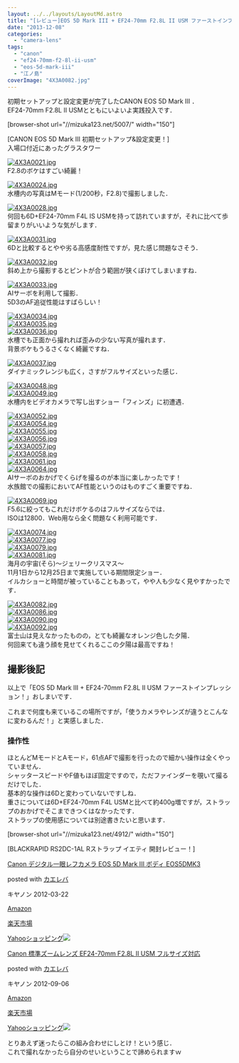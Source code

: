 ```yaml
---
layout: ../../layouts/LayoutMd.astro
title: "[レビュー]EOS 5D Mark III + EF24-70mm F2.8L II USM ファーストインプレッション！"
date: "2013-12-08"
categories: 
  - "camera-lens"
tags: 
  - "canon"
  - "ef24-70mm-f2-8l-ii-usm"
  - "eos-5d-mark-iii"
  - "江ノ島"
coverImage: "4X3A0082.jpg"
---
```


初期セットアップと設定変更が完了したCANON EOS 5D Mark III ．  
EF24-70mm F2.8L II USMとともにいよいよ実践投入です．

\[browser-shot url="//mizuka123.net/5007/" width="150"\]

[CANON EOS 5D Mark III 初期セットアップ&設定変更！]  
入場口付近にあったグラスタワー

[![4X3A0021.jpg](/archive/images/11262308964_5ee5f90c82_b.jpg)](http://www.flickr.com/photos/67522130@N08/11262308964/ "4X3A0021.jpg")  
F2.8のボケはすごい綺麗！

[![4X3A0024.jpg](/archive/images/11262314944_2ffefc5d3c_b.jpg)](http://www.flickr.com/photos/67522130@N08/11262314944/ "4X3A0024.jpg")  
水槽内の写真はMモード(1/200秒，F2.8)で撮影しました．

[![4X3A0028.jpg](/archive/images/11262281175_f8f3b246a3_b.jpg)](http://www.flickr.com/photos/67522130@N08/11262281175/ "4X3A0028.jpg")  
何回も6D+EF24-70mm F4L IS USMを持って訪れていますが，それに比べて歩留まりがいいような気がします．

[![4X3A0031.jpg](/archive/images/11262290485_f27e2266b0_b.jpg)](http://www.flickr.com/photos/67522130@N08/11262290485/ "4X3A0031.jpg")  
6Dと比較するとやや劣る高感度耐性ですが，見た感じ問題なさそう．

[![4X3A0032.jpg](/archive/images/11262339894_8c656df553_b.jpg)](http://www.flickr.com/photos/67522130@N08/11262339894/ "4X3A0032.jpg")  
斜め上から撮影するとピントが合う範囲が狭くぼけてしまいますね．

[![4X3A0033.jpg](/archive/images/11262297765_fc3e3d2671_b.jpg)](http://www.flickr.com/photos/67522130@N08/11262297765/ "4X3A0033.jpg")  
AIサーボを利用して撮影．  
5D3のAF追従性能はすばらしい！

[![4X3A0034.jpg](/archive/images/11262334186_d95e6aab9a_b.jpg)](http://www.flickr.com/photos/67522130@N08/11262334186/ "4X3A0034.jpg")  
[![4X3A0035.jpg](/archive/images/11262352134_8d2b8cb567_b.jpg)](http://www.flickr.com/photos/67522130@N08/11262352134/ "4X3A0035.jpg")  
[![4X3A0036.jpg](/archive/images/11262359054_46a4660494_b.jpg)](http://www.flickr.com/photos/67522130@N08/11262359054/ "4X3A0036.jpg")  
水槽でも正面から撮れれば歪みの少ない写真が撮れます．  
背景ボケもうるさくなく綺麗ですね．

[![4X3A0037.jpg](/archive/images/11262409843_6427d02dd3_b.jpg)](http://www.flickr.com/photos/67522130@N08/11262409843/ "4X3A0037.jpg")  
ダイナミックレンジも広く，さすがフルサイズといった感じ．

[![4X3A0048.jpg](/archive/images/11262331275_7ced59b8fd_b.jpg)](http://www.flickr.com/photos/67522130@N08/11262331275/ "4X3A0048.jpg")  
[![4X3A0049.jpg](/archive/images/11262336595_3c98cd356a_b.jpg)](http://www.flickr.com/photos/67522130@N08/11262336595/ "4X3A0049.jpg")  
水槽内をビデオカメラで写し出すショー「フィンズ」に初遭遇．

[![4X3A0052.jpg](/archive/images/11262348865_577a8b24b8_b.jpg)](http://www.flickr.com/photos/67522130@N08/11262348865/ "4X3A0052.jpg")  
[![4X3A0054.jpg](/archive/images/11262450443_2c4a7f576e_b.jpg)](http://www.flickr.com/photos/67522130@N08/11262450443/ "4X3A0054.jpg")  
[![4X3A0055.jpg](/archive/images/11262413284_2d94503532_b.jpg)](http://www.flickr.com/photos/67522130@N08/11262413284/ "4X3A0055.jpg")  
[![4X3A0056.jpg](/archive/images/11262403966_4f3dff45db_b.jpg)](http://www.flickr.com/photos/67522130@N08/11262403966/ "4X3A0056.jpg")  
[![4X3A0057.jpg](/archive/images/11262463883_0d20c28df1_b.jpg)](http://www.flickr.com/photos/67522130@N08/11262463883/ "4X3A0057.jpg")  
[![4X3A0058.jpg](/archive/images/11262425164_6d1c322057_b.jpg)](http://www.flickr.com/photos/67522130@N08/11262425164/ "4X3A0058.jpg")  
[![4X3A0061.jpg](/archive/images/11262470263_aafc07f2ec_b.jpg)](http://www.flickr.com/photos/67522130@N08/11262470263/ "4X3A0061.jpg")  
[![4X3A0064.jpg](/archive/images/11262434744_e092fb1e8b_b.jpg)](http://www.flickr.com/photos/67522130@N08/11262434744/ "4X3A0064.jpg")  
AIサーボのおかげでくらげを撮るのが本当に楽しかったです！  
水族館での撮影においてAF性能というのはものすごく重要ですね．

[![4X3A0069.jpg](/archive/images/11262479753_4c171a1165_b.jpg)](http://www.flickr.com/photos/67522130@N08/11262479753/ "4X3A0069.jpg")  
F5.6に絞ってもこれだけボケるのはフルサイズならでは．  
ISOは12800．Web用なら全く問題なく利用可能です．

[![4X3A0074.jpg](/archive/images/11262487153_f87ff9c3d9_b.jpg)](http://www.flickr.com/photos/67522130@N08/11262487153/ "4X3A0074.jpg")  
[![4X3A0077.jpg](/archive/images/11262449884_3ee9ddb62e_b.jpg)](http://www.flickr.com/photos/67522130@N08/11262449884/ "4X3A0077.jpg")  
[![4X3A0079.jpg](/archive/images/11262495503_575cf24c0d_b.jpg)](http://www.flickr.com/photos/67522130@N08/11262495503/ "4X3A0079.jpg")  
[![4X3A0081.jpg](/archive/images/11262411475_158b904e4d_b.jpg)](http://www.flickr.com/photos/67522130@N08/11262411475/ "4X3A0081.jpg")  
海月の宇宙(そら)～ジェリークリスマス～  
11月1日から12月25日まで実施している期間限定ショー．  
イルカショーと時間が被っていることもあって，やや人も少なく見やすかったです．

[![4X3A0082.jpg](/archive/images/11262501783_b75efe5c5a_b.jpg)](http://www.flickr.com/photos/67522130@N08/11262501783/ "4X3A0082.jpg")  
[![4X3A0086.jpg](/archive/images/11262503933_8fde407fb0_b.jpg)](http://www.flickr.com/photos/67522130@N08/11262503933/ "4X3A0086.jpg")  
[![4X3A0090.jpg](/archive/images/11262506673_cfd8e744c9_b.jpg)](http://www.flickr.com/photos/67522130@N08/11262506673/ "4X3A0090.jpg")  
[![4X3A0092.jpg](/archive/images/11262470004_e01beb53fb_b.jpg)](http://www.flickr.com/photos/67522130@N08/11262470004/ "4X3A0092.jpg")  
富士山は見えなかったものの，とても綺麗なオレンジ色した夕陽．  
何回来ても違う顔を見せてくれるここの夕陽は最高ですね！

## 撮影後記

以上で「EOS 5D Mark III + EF24-70mm F2.8L II USM ファーストインプレッション！」おしまいです．

これまで何度も来ているこの場所ですが，「使うカメラやレンズが違うとこんなに変わるんだ！」と実感しました．

### 操作性

ほとんどMモードとAモード，61点AFで撮影を行ったので細かい操作は全くやっていません．  
シャッタースピードやF値もほぼ固定ですので，ただファインダーを覗いて撮るだけでした．  
基本的な操作は6Dと変わっていないですしね．  
重さについては6D+EF24-70mm F4L USMと比べて約400g増ですが，ストラップのおかげでそこまできつくはなかったです．  
ストラップの使用感については別途書きたいと思います．

\[browser-shot url="//mizuka123.net/4912/" width="150"\]

[BLACKRAPID RS2DC-1AL Rストラップ イエティ 開封レビュー！]

[Canon デジタル一眼レフカメラ EOS 5D Mark III ボディ EOS5DMK3](https://www.amazon.co.jp/exec/obidos/ASIN/B007G3SSP8/mizuka123-22/ref=nosim/)

posted with [カエレバ](http://kaereba.com)

キヤノン 2012-03-22

[Amazon](http://www.amazon.co.jp/gp/search?keywords=EOS5DMK3&__mk_ja_JP=%83J%83%5E%83J%83i&tag=mizuka123-22 "アマゾン")

[楽天市場](http://hb.afl.rakuten.co.jp/hgc/032b53ee.4b34c5ee.0f4a541e.f440145e/?pc=http%3A%2F%2Fsearch.rakuten.co.jp%2Fsearch%2Fmall%2FEOS5DMK3%2F-%2Ff.1-p.1-s.1-sf.0-st.A-v.2%3Fx%3D0%26scid%3Daf_ich_link_urltxt%26m%3Dhttp%3A%2F%2Fm.rakuten.co.jp%2F "楽天市場")

[Yahooショッピング![](/archive/images/41v2-EEbHqL._SL160_.jpg)](//ck.jp.ap.valuecommerce.com/servlet/referral?sid=3066752&pid=881990642&vc_url=http%3A%2F%2Fshopping.search.yahoo.co.jp%2Fsearch%3FuIv%3Don%26ei%3DUTF-8%26tab_ex%3Dcommerce%26slider%3D0%26va%3DEOS5DMK3 "Yahooショッピング")

[Canon 標準ズームレンズ EF24-70mm F2.8L II USM フルサイズ対応](https://www.amazon.co.jp/exec/obidos/ASIN/B0076FS09A/mizuka123-22/ref=nosim/)

posted with [カエレバ](http://kaereba.com)

キヤノン 2012-09-06

[Amazon](http://www.amazon.co.jp/gp/search?keywords=EF24-70mm%20F2.8L&__mk_ja_JP=%83J%83%5E%83J%83i&tag=mizuka123-22 "アマゾン")

[楽天市場](http://hb.afl.rakuten.co.jp/hgc/032b53ee.4b34c5ee.0f4a541e.f440145e/?pc=http%3A%2F%2Fsearch.rakuten.co.jp%2Fsearch%2Fmall%2FEF24-70mm%2520F2.8L%2F-%2Ff.1-p.1-s.1-sf.0-st.A-v.2%3Fx%3D0%26scid%3Daf_ich_link_urltxt%26m%3Dhttp%3A%2F%2Fm.rakuten.co.jp%2F "楽天市場")

[Yahooショッピング![](//ad.jp.ap.valuecommerce.com/servlet/gifbanner?sid=3066752&pid=881990642)](//ck.jp.ap.valuecommerce.com/servlet/referral?sid=3066752&pid=881990642&vc_url=http%3A%2F%2Fshopping.search.yahoo.co.jp%2Fsearch%3FuIv%3Don%26ei%3DUTF-8%26tab_ex%3Dcommerce%26slider%3D0%26va%3DEF24-70mm%2520F2.8L "Yahooショッピング")

とりあえず迷ったらこの組み合わせにしとけ！という感じ．  
これで撮れなかったら自分のせいということで諦められますｗ
